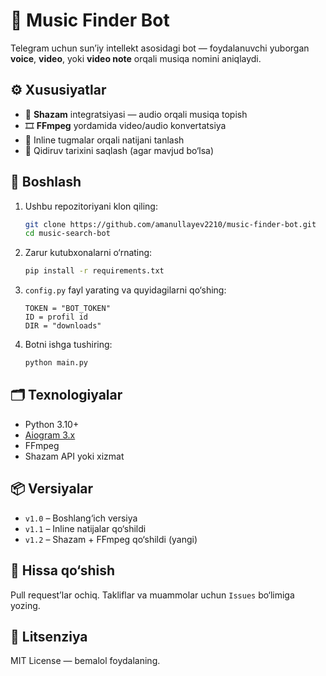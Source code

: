 # 🎵 Music Finder Bot

Telegram uchun sun’iy intellekt asosidagi bot — foydalanuvchi yuborgan **voice**, **video**, yoki **video note** orqali musiqa nomini aniqlaydi.

## ⚙️ Xususiyatlar

- 🎤 **Shazam** integratsiyasi — audio orqali musiqa topish
- 🎞️ **FFmpeg** yordamida video/audio konvertatsiya
- 📎 Inline tugmalar orqali natijani tanlash
- 🔎 Qidiruv tarixini saqlash (agar mavjud bo‘lsa)

## 🚀 Boshlash

1. Ushbu repozitoriyani klon qiling:
   ```bash
   git clone https://github.com/amanullayev2210/music-finder-bot.git
   cd music-search-bot
   ```

2. Zarur kutubxonalarni o‘rnating:
   ```bash
   pip install -r requirements.txt
   ```

3. `config.py` fayl yarating va quyidagilarni qo‘shing:
   ```config
   TOKEN = "BOT_TOKEN"
   ID = profil id 
   DIR = "downloads"
   ```

4. Botni ishga tushiring:
   ```bash
   python main.py
   ```

## 🗂 Texnologiyalar

- Python 3.10+
- [Aiogram 3.x](https://docs.aiogram.dev/)
- FFmpeg
- Shazam API yoki xizmat

## 📦 Versiyalar

- `v1.0` – Boshlang‘ich versiya
- `v1.1` – Inline natijalar qo‘shildi
- `v1.2` – Shazam + FFmpeg qo‘shildi (yangi)

## 🤝 Hissa qo‘shish

Pull request’lar ochiq. Takliflar va muammolar uchun `Issues` bo‘limiga yozing.

## 📜 Litsenziya

MIT License — bemalol foydalaning.
